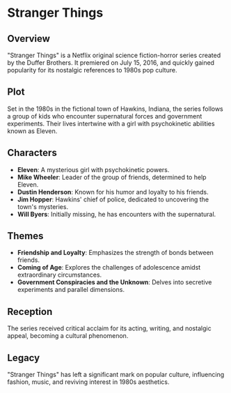 # Stranger Things

## Overview
"Stranger Things" is a Netflix original science fiction-horror series created by the Duffer Brothers. It premiered on July 15, 2016, and quickly gained popularity for its nostalgic references to 1980s pop culture.

## Plot
Set in the 1980s in the fictional town of Hawkins, Indiana, the series follows a group of kids who encounter supernatural forces and government experiments. Their lives intertwine with a girl with psychokinetic abilities known as Eleven.

## Characters
- **Eleven**: A mysterious girl with psychokinetic powers.
- **Mike Wheeler**: Leader of the group of friends, determined to help Eleven.
- **Dustin Henderson**: Known for his humor and loyalty to his friends.
- **Jim Hopper**: Hawkins' chief of police, dedicated to uncovering the town's mysteries.
- **Will Byers**: Initially missing, he has encounters with the supernatural.

## Themes
- **Friendship and Loyalty**: Emphasizes the strength of bonds between friends.
- **Coming of Age**: Explores the challenges of adolescence amidst extraordinary circumstances.
- **Government Conspiracies and the Unknown**: Delves into secretive experiments and parallel dimensions.

## Reception
The series received critical acclaim for its acting, writing, and nostalgic appeal, becoming a cultural phenomenon.

## Legacy
"Stranger Things" has left a significant mark on popular culture, influencing fashion, music, and reviving interest in 1980s aesthetics.


